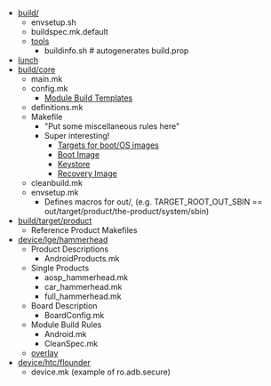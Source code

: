 - [build/](http://androidxref.com/5.1.0_r1/xref/build)
  - envsetup.sh
  - buildspec.mk.default
  - [tools](http://androidxref.com/5.1.0_r1/xref/build/tools/)
    - buildinfo.sh # autogenerates build.prop
- [lunch](http://androidxref.com/5.1.0_r1/xref/build/envsetup.sh#481)
- [build/core](http://androidxref.com/5.1.0_r1/xref/build/core/)
  - main.mk
  - config.mk
    - [Module Build Templates](http://androidxref.com/5.1.0_r1/xref/build/core/config.mk#62)
  - definitions.mk
  - Makefile
    - "Put some miscellaneous rules here"
    - Super interesting!
      - [Targets for boot/OS images](http://androidxref.com/5.1.0_r1/xref/build/core/Makefile#422)
      - [Boot Image](http://androidxref.com/5.1.0_r1/xref/build/core/Makefile#465)
      - [Keystore](http://androidxref.com/5.1.0_r1/xref/build/core/Makefile#646)
      - [Recovery Image](http://androidxref.com/5.1.0_r1/xref/build/core/Makefile#739)
  - cleanbuild.mk
  - envsetup.mk
    - Defines macros for out/, (e.g. TARGET_ROOT_OUT_SBIN == out/target/product/the-product/system/sbin)
- [build/target/product](http://androidxref.com/5.1.0_r1/xref/build/target/product/)
  - Reference Product Makefiles
- [device/lge/hammerhead](http://androidxref.com/5.1.0_r1/xref/device/lge/hammerhead/)
  - Product Descriptions
    - AndroidProducts.mk
  - Single Products
    - aosp_hammerhead.mk
    - car_hammerhead.mk
    - full_hammerhead.mk
  - Board Description
    - BoardConfig.mk
  - Module Build Rules
    - Android.mk
    - CleanSpec.mk
  - [overlay](http://androidxref.com/5.1.0_r1/xref/device/lge/hammerhead/overlay/)
- [device/htc/flounder](http://androidxref.com/5.1.0_r1/xref/device/htc/flounder/)
  - device.mk (example of ro.adb.secure)
